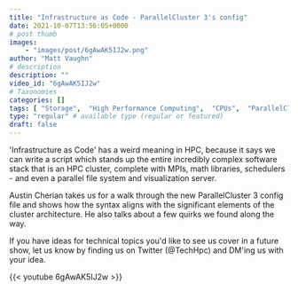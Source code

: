 ```yaml
---
title: "Infrastructure as Code - ParallelCluster 3's config"
date: 2021-10-07T13:56:05+0000
# post thumb
images:
    - "images/post/6gAwAK5IJ2w.png"
author: "Matt Vaughn"
# description
description: ""
video_id: "6gAwAK5IJ2w"
# Taxonomies
categories: []
tags: [ "Storage",  "High Performance Computing",  "CPUs",  "ParallelCluster",  "Schedulers",  "GPUs",  "HPC",  "DCV",  "Lustre",  "vizualization",  "EC2",  "Covid-19",  "virtualization",  "techshorts", ]
type: "regular" # available type (regular or featured)
draft: false
---
```


'Infrastructure as Code' has a weird meaning in HPC, because it says we can write a script which stands up the entire incredibly complex software stack that is an HPC cluster, complete with MPIs, math libraries, schedulers - and even a parallel file system and visualization server.

Austin Cherian takes us for a walk through the new ParallelCluster 3 config file and shows how the syntax aligns with the significant elements of the cluster architecture. He also talks about a few quirks we found along the way.

If you have ideas for technical topics you'd like to see us cover in a future show, let us know by finding us on Twitter (@TechHpc) and DM'ing us with your idea.

{{< youtube 6gAwAK5IJ2w >}}